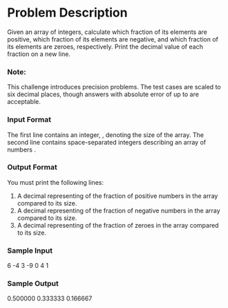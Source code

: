 # Problem Description
Given an array of integers, calculate which fraction of its elements are positive, which fraction of its elements are negative, and which fraction of its elements are zeroes, respectively. Print the decimal value of each fraction on a new line.

### Note:
This challenge introduces precision problems. The test cases are scaled to six decimal places, though answers with absolute error of up to  are acceptable.

### Input Format

The first line contains an integer, , denoting the size of the array.
The second line contains  space-separated integers describing an array of numbers .

### Output Format

You must print the following  lines:

1. A decimal representing of the fraction of positive numbers in the array compared to its size.
2. A decimal representing of the fraction of negative numbers in the array compared to its size.
3. A decimal representing of the fraction of zeroes in the array compared to its size.

### Sample Input

6
-4 3 -9 0 4 1         

### Sample Output

0.500000
0.333333
0.166667
